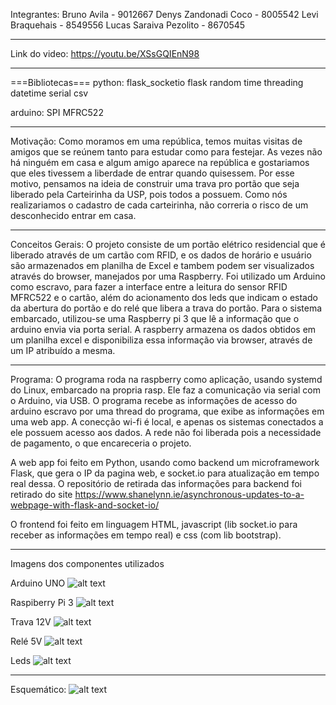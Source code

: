 Integrantes:
Bruno Avila - 9012667
Denys Zandonadi Coco - 8005542
Levi Braquehais - 8549556
Lucas Saraiva Pezolito - 8670545

*****************************

Link do video: https://youtu.be/XSsGQIEnN98

*****************************

===Bibliotecas===
python:
flask_socketio
flask
random
time
threading
datetime
serial 
csv

arduino:
SPI
MFRC522



*****************************
Motivação:
Como moramos em uma república, temos muitas visitas de amigos que se reúnem tanto para estudar como para festejar. 
As vezes não há ninguém em casa e algum amigo aparece na república e gostariamos que eles tivessem a liberdade de entrar quando quisessem. Por esse motivo, pensamos na ideia de construir uma trava pro portão que seja liberado pela Carteirinha da USP, pois todos a possuem. Como nós realizariamos o cadastro de cada carteirinha, não correria o risco de um desconhecido entrar em casa.
*****************************
Conceitos Gerais:
O projeto consiste de um portão elétrico residencial que é liberado através de um cartão com RFID, e os dados de horário e usuário são armazenados em planilha de Excel e tambem podem ser visualizados através do browser, manejados por uma Raspberry.
Foi utilizado um Arduino como escravo, para fazer a interface entre a leitura do sensor RFID MFRC522 e o cartão, além do acionamento dos leds que indicam o estado da abertura do portão e do relé que libera a trava do portão.
Para o sistema embarcado, utilizou-se uma Raspberry pi 3 que lê a informação que o arduino envia via porta serial. A raspberry armazena os dados obtidos em um planilha excel e disponibiliza essa informação via browser, através de um IP atribuído a mesma.
*****************************
Programa:
O programa roda na raspberry como aplicação, usando systemd do Linux, embarcado na propria rasp. Ele faz a comunicação via serial com o Arduino, via USB. O programa recebe as informações de acesso do arduino escravo por uma thread do programa, que exibe as informações em uma web app. A conecção wi-fi é local, e apenas os sistemas conectados a ele possuem acesso aos dados. A rede não foi liberada pois a necessidade de pagamento, o que encareceria o projeto.

A web app foi feito em Python, usando como backend um microframework Flask, que gera o IP da pagina web, e socket.io para atualização em tempo real dessa. O repositório de retirada das informações para backend foi retirado do site https://www.shanelynn.ie/asynchronous-updates-to-a-webpage-with-flask-and-socket-io/

O frontend foi feito em linguagem HTML, javascript (lib socket.io para receber as informações em tempo real) e css (com lib bootstrap). 
******************************
Imagens dos componentes utilizados

Arduino UNO
![alt text](https://github.com/brunoavila100/Porta_Cartao_EMBARCADOS/blob/master/fotos/uno_cabo.jpg)

Raspiberry Pi 3
![alt text](https://github.com/brunoavila100/Porta_Cartao_EMBARCADOS/blob/master/fotos/rpi3.jpg)

Trava 12V
![alt text](https://github.com/brunoavila100/Porta_Cartao_EMBARCADOS/blob/master/fotos/trava-12v.jpg)

Relé 5V
![alt text](https://github.com/brunoavila100/Porta_Cartao_EMBARCADOS/blob/master/fotos/LDR-com-rele-5v.jpg)

Leds
![alt text](https://github.com/brunoavila100/Porta_Cartao_EMBARCADOS/blob/master/fotos/led.jpg)

*****************************
Esquemático:
![alt text](https://github.com/brunoavila100/Porta_Cartao_EMBARCADOS/blob/master/fotos/esquematico.png)
